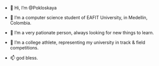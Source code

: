 - 👋 Hi, I’m @Pokloskaya
- 👀 I’m a computer science student of EAFIT University, in Medellin, Colombia. 
- 🌱 I’m a very pationate person, always looking for new things to learn.
- 💞️ I’m a college athlete, representing my university in track & field competitions.  

- 📫 god bless. 

<!---
Pokloskaya/Pokloskaya is a ✨ special ✨ repository because its `README.md` (this file) appears on your GitHub profile.
You can click the Preview link to take a look at your changes.
--->
